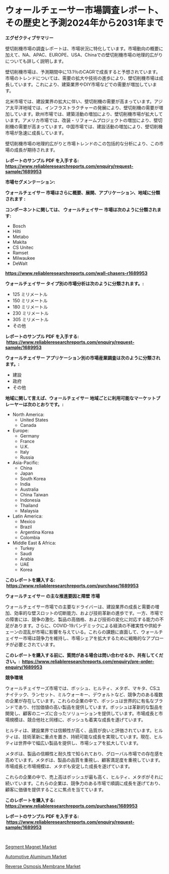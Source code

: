 <p><h1>ウォールチェーサー市場調査レポート、その歴史と予測2024年から2031年まで</h1></p><p><strong>エグゼクティブサマリー</strong></p>
<p><p>壁切削機市場の調査レポートは、市場状況に特化しています。市場動向の概要に加えて、NA、APAC、EUROPE、USA、Chinaでの壁切削機市場の地理的広がりについても詳しく説明します。</p><p>壁切削機市場は、予測期間中に13.1％のCAGRで成長すると予想されています。市場のトレンドについては、需要の拡大や技術の進歩により、壁切削機市場は成長しています。これにより、建築業界やDIY市場などでの需要が増加しています。</p><p>北米市場では、建設業界の拡大に伴い、壁切削機の需要が高まっています。アジア太平洋地域では、インフラストラクチャーの発展により、壁切削機の需要が増加しています。欧州市場では、建築活動の増加により、壁切削機市場が拡大しています。アメリカ市場では、改装・リフォームプロジェクトの増加により、壁切削機の需要が高まっています。中国市場では、建設活動の増加により、壁切削機市場が急速に成長しています。</p><p>壁切削機市場の地理的広がりと市場トレンドのこの包括的な分析により、この市場の成長が期待されます。</p></p>
<p><strong>レポートのサンプル PDF を入手する: <a href="https://www.reliableresearchreports.com/enquiry/request-sample/1689953">https://www.reliableresearchreports.com/enquiry/request-sample/1689953</a></strong></p>
<p><strong>市場セグメンテーション:</strong></p>
<p><strong> ウォールチェイサー 市場はさらに概要、展開、アプリケーション、地域に分類されます :</strong></p>
<p><strong>コンポーネントに関しては、 ウォールチェイサー 市場は次のように分類されます: &nbsp;</strong></p>
<p><ul><li>Bosch</li><li>Hilti</li><li>Metabo</li><li>Makita</li><li>CS Unitec</li><li>Ramset</li><li>Milwaukee</li><li>DeWalt</li></ul></p>
<p><strong><a href="https://www.reliableresearchreports.com/wall-chasers-r1689953">https://www.reliableresearchreports.com/wall-chasers-r1689953</a></strong></p>
<p><strong> ウォールチェイサー タイプ別の市場分析は次のように分類されます。:</strong></p>
<p><ul><li>125 ミリメートル</li><li>150 ミリメートル</li><li>180 ミリメートル</li><li>230 ミリメートル</li><li>305 ミリメートル</li><li>その他</li></ul></p>
<p><strong>レポートのサンプル PDF を入手する: &nbsp;<a href="https://www.reliableresearchreports.com/enquiry/request-sample/1689953">https://www.reliableresearchreports.com/enquiry/request-sample/1689953</a></strong></p>
<p><strong> ウォールチェイサー アプリケーション別の市場産業調査は次のように分類されます。:</strong></p>
<p><ul><li>建設</li><li>政府</li><li>その他</li></ul></p>
<p><strong>地域に関して言えば、ウォールチェイサー 地域ごとに利用可能なマーケットプレーヤーは次のとおりです。:</strong></p>
<p><ul>
    <li>
        North America:
        <ul>
            <li>United States</li>
            <li>Canada</li>
        </ul>
    </li>
    <li>
        Europe:
        <ul>
            <li>Germany</li>
            <li>France</li>
            <li>U.K.</li>
            <li>Italy</li>
            <li>Russia</li>
        </ul>
    </li>
    <li>
        Asia-Pacific:
        <ul>
            <li>China</li>
            <li>Japan</li>
            <li>South Korea</li>
            <li>India</li>
            <li>Australia</li>
            <li>China Taiwan</li>
            <li>Indonesia</li>
            <li>Thailand</li>
            <li>Malaysia</li>
        </ul>
    </li>
    <li>
        Latin America:
        <ul>
            <li>Mexico</li>
            <li>Brazil</li>
            <li>Argentina Korea</li>
            <li>Colombia</li>
        </ul>
    </li>
    <li>
        Middle East & Africa:
        <ul>
            <li>Turkey</li>
            <li>Saudi</li>
            <li>Arabia</li>
            <li>UAE</li>
            <li>Korea</li>
        </ul>
    </li>
    </ul></p>
<p><strong>このレポートを購入する: &nbsp;<a href="https://www.reliableresearchreports.com/purchase/1689953">https://www.reliableresearchreports.com/purchase/1689953</a></strong></p>
<p><strong>ウォールチェイサー の主な推進要因と障壁 市場</strong></p>
<p><p>ウォールチェイサー市場での主要なドライバーは、建設業界の成長と需要の増加、効率的な壁スロットの切断能力、および技術革新の進歩です。一方、市場での障害には、競争の激化、製品の高価格、および技術の変化に対応する能力の不足があります。さらに、COVID-19パンデミックによる経済の不確実性や供給チェーンの混乱が市場に影響を与えている。これらの課題に直面して、ウォールチェイサー市場は競争力を維持し、市場シェアを拡大するために戦略的なアプローチが必要とされています。</p></p>
<p><strong>このレポートを購入する前に、質問がある場合は問い合わせるか、共有してください。:&nbsp; <a href="https://www.reliableresearchreports.com/enquiry/pre-order-enquiry/1689953">https://www.reliableresearchreports.com/enquiry/pre-order-enquiry/1689953</a></strong></p>
<p><strong>競争環境</strong></p>
<p><p>ウォールチェイサーズ市場では、ボッシュ、ヒルティ、メタボ、マキタ、CSユナイテック、ランセット、ミルウォーキー、デウォルトなど、競争力のある複数の企業が存在しています。これらの企業の中で、ボッシュは世界的に有名なブランドであり、付加価値の高い製品を提供しています。ボッシュは革新的な製品を開発し、顧客のニーズに合ったソリューションを提供しています。市場成長と市場規模は、競合他社と同様に、ボッシュも着実な成長を遂げています。</p><p>ヒルティは、建設業界では信頼性が高く、品質が良いと評価されています。ヒルティは、技術革新に重点を置き、持続可能な成長を実現しています。現在、ヒルティは世界中で幅広い製品を提供し、市場シェアを拡大しています。</p><p>メタボは、製品の信頼性と耐久性で知られており、グローバル市場での存在感を高めています。メタボは、製品の品質を重視し、顧客満足度を重視しています。市場成長と市場規模は、メタボも安定した成長を遂げています。</p><p>これらの企業の中で、売上高はボッシュが最も高く、ヒルティ、メタボがそれに続いています。これらの企業は、競争力のある市場で順調に成長を遂げており、顧客に価値を提供することに焦点を当てています。</p></p>
<p><strong>このレポートを購入する: &nbsp; <a href="https://www.reliableresearchreports.com/purchase/1689953">https://www.reliableresearchreports.com/purchase/1689953</a></strong></p>
<p><strong>レポートのサンプル PDF を入手する: &nbsp;<a href="https://www.reliableresearchreports.com/enquiry/request-sample/1689953">https://www.reliableresearchreports.com/enquiry/request-sample/1689953</a></strong><strong></strong></p>
<p>&nbsp;</p>
<p><p><a href="https://www.linkedin.com/pulse/segment-magnet-market-size-focuses-dynamics-in-depth-analysis-fdkjf?trackingId=MFE23AUyQLwpKNwNjBzMzQ%3D%3D">Segment Magnet Market</a></p><p><a href="https://www.linkedin.com/pulse/automotive-aluminum-market-size-growing-forecasted-period-from-syrof?trackingId=e5we0KAyWyaA9FHVQ9QJwA%3D%3D">Automotive Aluminum Market</a></p><p><a href="https://www.linkedin.com/pulse/reverse-osmosis-membrane-market-size-reflecting-forecast-till-ujcef?trackingId=fpfJYiKcyc%2BYTM7yKbmHDA%3D%3D">Reverse Osmosis Membrane Market</a></p></p>